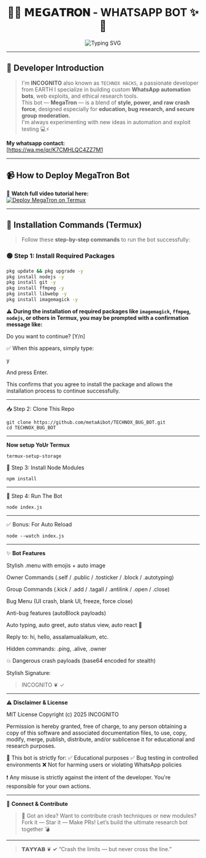 
<h1 align="center">🤖✨ 𝗠𝗘𝗚𝗔𝐓𝐑𝐎𝐍 - WHATSAPP BOT ✨🤖</h1>
<p align="center">
   <img src="https://readme-typing-svg.demolab.com?font=Fira+Code&size=22&pause=1000&color=00FF9F&center=true&width=440&lines=Created+By+TAYYAB+%E2%9D%A6%EF%B8%8F+✓;Powerful+BugBot+With+Crash+Features;Built+With+🔥+Baileys+API" alt="Typing SVG" />
</p>

---

## 👑 Developer Introduction

> I'm **INCOGNITO** also known as `TECHNOX HACKS`, a passionate developer from EARTH 
I specialize in building custom **WhatsApp automation bots**, web exploits, and ethical research tools.  
This bot — **MegaTron** — is a blend of **style, power, and raw crash force**, designed especially for **education, bug research, and secure group moderation.**  
I'm always experimenting with new ideas in automation and exploit testing 💻⚡

**My whatsapp contact:**  
[https://wa.me/qr/K7CMHLQC4ZZ7M1

---

## 📹 How to Deploy MegaTron Bot

🎥 **Watch full video tutorial here:**  
[![Deploy MegaTron on Termux](https://img.shields.io/badge/YOUTUBE-WATCH%20NOW-red?logo=youtube)](https://youtu.be/p13hMgAlznk?si=SWE5K0bFMIha795B)

---

## 🚀 Installation Commands (Termux)

> Follow these **step-by-step commands** to run the bot successfully:

### 🟢 Step 1: Install Required Packages
```bash
pkg update && pkg upgrade -y
pkg install nodejs -y
pkg install git -y
pkg install ffmpeg -y
pkg install libwebp -y
pkg install imagemagick -y
```
⚠️ **During the installation of required packages like `imagemagick`, `ffmpeg`, `nodejs`, or others in Termux, you may be prompted with a confirmation message like:**

Do you want to continue? [Y/n]

✅ When this appears, simply type:

y

And press Enter.

This confirms that you agree to install the package and allows the installation process to continue successfully.

---

📥 Step 2: Clone This Repo

```
git clone https://github.com/metaAibot/TECHNOX_BUG_BOT.git
cd TECHNOX_BUG_BOT
```

---
**Now setup YoUr Termux**

```
termux-setup-storage
```

🧱 Step 3: Install Node Modules
```
npm install
```

---

🔐 Step 4: Run The Bot
```
node index.js
```

---

✅ Bonus: For Auto Reload
```
node --watch index.js
```

---

✨ **Bot Features**

Stylish .menu with emojis + auto image

Owner Commands (.self / .public / .tosticker / .block / .autotyping)

Group Commands (.kick / .add / .tagall / .antilink / .open / .close)

Bug Menu (UI crash, blank UI, freeze, force close)

Anti-bug features (autoBlock payloads)

Auto typing, auto greet, auto status view, auto react 💖

Reply to: hi, hello, assalamualaikum, etc.

Hidden commands: .ping, .alive, .owner

💥 Dangerous crash payloads (base64 encoded for stealth)

Stylish Signature:

> INCOGNITO ❦️ ✓





---

⚠️ **Disclaimer & License**

MIT License
Copyright (c) 2025 INCOGNITO

Permission is hereby granted, free of charge, to any person obtaining a copy
of this software and associated documentation files, to use, copy, modify, merge,
publish, distribute, and/or sublicense it for educational and research purposes.

🚫 This bot is strictly for:
✅ Educational purposes
✅ Bug testing in controlled environments
❌ Not for harming users or violating WhatsApp policies

❗ Any misuse is strictly against the intent of the developer. You're responsible for your own actions.


---

🧠 **Connect & Contribute**

> 💬 Got an idea? Want to contribute crash techniques or new modules?
Fork it — Star it — Make PRs!
Let’s build the ultimate research bot together 💣




---

> **𝗧𝗔𝗬𝗬𝗔𝗕 ❦️ ✓**
“Crash the limits — but never cross the line.”
